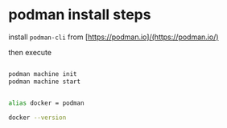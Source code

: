 # podman install steps

install `podman-cli` from [https://podman.io]/(https://podman.io/)

then execute
```bash

podman machine init
podman machine start


alias docker = podman

docker --version

```
